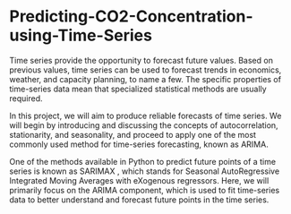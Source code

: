 # Predicting-CO2-Concentration-using-Time-Series

Time series provide the opportunity to forecast future values. Based on previous values, time series can be used to forecast trends in economics, weather, and capacity planning, to name a few. The specific properties of time-series data mean that specialized statistical methods are usually required.

In this project, we will aim to produce reliable forecasts of time series. We will begin by introducing and discussing the concepts of autocorrelation, stationarity, and seasonality, and proceed to apply one of the most commonly used method for time-series forecasting, known as ARIMA.

One of the methods available in Python to predict future points of a time series is known as SARIMAX , which stands for Seasonal AutoRegressive Integrated Moving Averages with eXogenous regressors. Here, we will primarily focus on the ARIMA component, which is used to fit time-series data to better understand and forecast future points in the time series.


